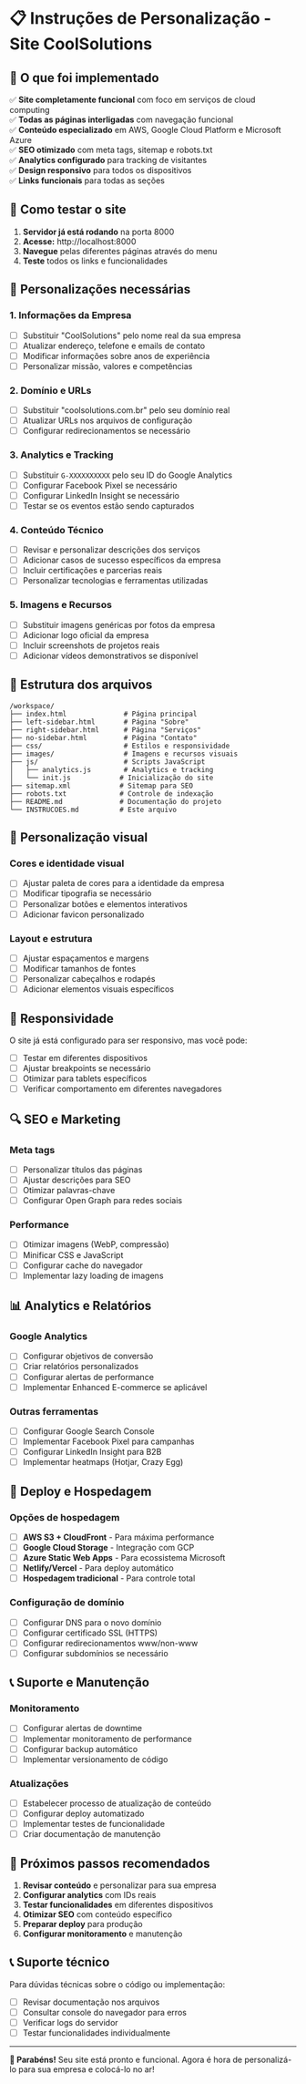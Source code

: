 # 📋 Instruções de Personalização - Site CoolSolutions

## 🎯 O que foi implementado

✅ **Site completamente funcional** com foco em serviços de cloud computing  
✅ **Todas as páginas interligadas** com navegação funcional  
✅ **Conteúdo especializado** em AWS, Google Cloud Platform e Microsoft Azure  
✅ **SEO otimizado** com meta tags, sitemap e robots.txt  
✅ **Analytics configurado** para tracking de visitantes  
✅ **Design responsivo** para todos os dispositivos  
✅ **Links funcionais** para todas as seções  

## 🚀 Como testar o site

1. **Servidor já está rodando** na porta 8000
2. **Acesse:** http://localhost:8000
3. **Navegue** pelas diferentes páginas através do menu
4. **Teste** todos os links e funcionalidades

## 🔧 Personalizações necessárias

### 1. **Informações da Empresa**
- [ ] Substituir "CoolSolutions" pelo nome real da sua empresa
- [ ] Atualizar endereço, telefone e emails de contato
- [ ] Modificar informações sobre anos de experiência
- [ ] Personalizar missão, valores e competências

### 2. **Domínio e URLs**
- [ ] Substituir "coolsolutions.com.br" pelo seu domínio real
- [ ] Atualizar URLs nos arquivos de configuração
- [ ] Configurar redirecionamentos se necessário

### 3. **Analytics e Tracking**
- [ ] Substituir `G-XXXXXXXXXX` pelo seu ID do Google Analytics
- [ ] Configurar Facebook Pixel se necessário
- [ ] Configurar LinkedIn Insight se necessário
- [ ] Testar se os eventos estão sendo capturados

### 4. **Conteúdo Técnico**
- [ ] Revisar e personalizar descrições dos serviços
- [ ] Adicionar casos de sucesso específicos da empresa
- [ ] Incluir certificações e parcerias reais
- [ ] Personalizar tecnologias e ferramentas utilizadas

### 5. **Imagens e Recursos**
- [ ] Substituir imagens genéricas por fotos da empresa
- [ ] Adicionar logo oficial da empresa
- [ ] Incluir screenshots de projetos reais
- [ ] Adicionar vídeos demonstrativos se disponível

## 📁 Estrutura dos arquivos

```
/workspace/
├── index.html              # Página principal
├── left-sidebar.html       # Página "Sobre"
├── right-sidebar.html      # Página "Serviços"
├── no-sidebar.html         # Página "Contato"
├── css/                    # Estilos e responsividade
├── images/                 # Imagens e recursos visuais
├── js/                     # Scripts JavaScript
│   ├── analytics.js        # Analytics e tracking
│   └── init.js            # Inicialização do site
├── sitemap.xml            # Sitemap para SEO
├── robots.txt             # Controle de indexação
├── README.md              # Documentação do projeto
└── INSTRUCOES.md          # Este arquivo
```

## 🎨 Personalização visual

### Cores e identidade visual
- [ ] Ajustar paleta de cores para a identidade da empresa
- [ ] Modificar tipografia se necessário
- [ ] Personalizar botões e elementos interativos
- [ ] Adicionar favicon personalizado

### Layout e estrutura
- [ ] Ajustar espaçamentos e margens
- [ ] Modificar tamanhos de fontes
- [ ] Personalizar cabeçalhos e rodapés
- [ ] Adicionar elementos visuais específicos

## 📱 Responsividade

O site já está configurado para ser responsivo, mas você pode:
- [ ] Testar em diferentes dispositivos
- [ ] Ajustar breakpoints se necessário
- [ ] Otimizar para tablets específicos
- [ ] Verificar comportamento em diferentes navegadores

## 🔍 SEO e Marketing

### Meta tags
- [ ] Personalizar títulos das páginas
- [ ] Ajustar descrições para SEO
- [ ] Otimizar palavras-chave
- [ ] Configurar Open Graph para redes sociais

### Performance
- [ ] Otimizar imagens (WebP, compressão)
- [ ] Minificar CSS e JavaScript
- [ ] Configurar cache do navegador
- [ ] Implementar lazy loading de imagens

## 📊 Analytics e Relatórios

### Google Analytics
- [ ] Configurar objetivos de conversão
- [ ] Criar relatórios personalizados
- [ ] Configurar alertas de performance
- [ ] Implementar Enhanced E-commerce se aplicável

### Outras ferramentas
- [ ] Configurar Google Search Console
- [ ] Implementar Facebook Pixel para campanhas
- [ ] Configurar LinkedIn Insight para B2B
- [ ] Implementar heatmaps (Hotjar, Crazy Egg)

## 🚀 Deploy e Hospedagem

### Opções de hospedagem
- [ ] **AWS S3 + CloudFront** - Para máxima performance
- [ ] **Google Cloud Storage** - Integração com GCP
- [ ] **Azure Static Web Apps** - Para ecossistema Microsoft
- [ ] **Netlify/Vercel** - Para deploy automático
- [ ] **Hospedagem tradicional** - Para controle total

### Configuração de domínio
- [ ] Configurar DNS para o novo domínio
- [ ] Configurar certificado SSL (HTTPS)
- [ ] Configurar redirecionamentos www/non-www
- [ ] Configurar subdomínios se necessário

## 📞 Suporte e Manutenção

### Monitoramento
- [ ] Configurar alertas de downtime
- [ ] Implementar monitoramento de performance
- [ ] Configurar backup automático
- [ ] Implementar versionamento de código

### Atualizações
- [ ] Estabelecer processo de atualização de conteúdo
- [ ] Configurar deploy automatizado
- [ ] Implementar testes de funcionalidade
- [ ] Criar documentação de manutenção

## 🎯 Próximos passos recomendados

1. **Revisar conteúdo** e personalizar para sua empresa
2. **Configurar analytics** com IDs reais
3. **Testar funcionalidades** em diferentes dispositivos
4. **Otimizar SEO** com conteúdo específico
5. **Preparar deploy** para produção
6. **Configurar monitoramento** e manutenção

## 📞 Suporte técnico

Para dúvidas técnicas sobre o código ou implementação:
- [ ] Revisar documentação nos arquivos
- [ ] Consultar console do navegador para erros
- [ ] Verificar logs do servidor
- [ ] Testar funcionalidades individualmente

---

**🎉 Parabéns!** Seu site está pronto e funcional. Agora é hora de personalizá-lo para sua empresa e colocá-lo no ar!